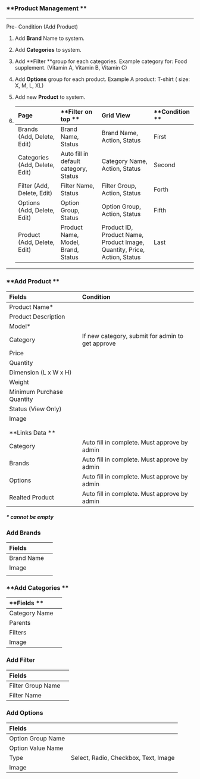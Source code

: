 ### **Product Management **

---

Pre- Condition \(Add Product\)

1. Add **Brand** Name to system. 
2. Add **Categories** to system. 
3. Add **Filter **group for each categories.  Example category for: Food supplement. \(Vitamin A, Vitamin B, Vitamin C\)
4. Add **Options** group for each product. Example A product: T-shirt \( size: X, M, L, XL\)
5. Add new **Product** to system.

6. | **Page** | **Filter on top ** | **Grid View** | **Condition ** |
   | :--- | :--- | :--- | :--- |
   | Brands                                 \(Add, Delete, Edit\) | Brand Name, Status | Brand Name, Action,          Status | First |
   | Categories                          \(Add, Delete, Edit\) | Auto fill in default               category, Status | Category Name, Action,       Status | Second |
   | Filter \(Add, Delete, Edit\) | Filter Name, Status | Filter Group, Action, Status | Forth |
   | Options \(Add, Delete, Edit\) | Option Group, Status | Option Group, Action,           Status | Fifth |
   | Product \(Add, Delete, Edit\) | Product Name, Model,        Brand, Status | Product ID, Product Name,  Product Image, Quantity, Price, Action, Status | Last |

---

### **Add Product **

| **Fields** | **Condition** |
| :--- | :--- |
| Product Name\* |  |
| Product Description |  |
| Model\* |  |
| Category | If new category, submit for admin to get approve |
| Price |  |
| Quantity |  |
| Dimension \(L x W x H\) |  |
| Weight |  |
| Minimum Purchase Quantity |  |
| Status \(View Only\) |  |
| Image  |  |
|  |  |
|  |  |
| **Links Data ** |  |
| Category | Auto fill in complete. Must approve by admin |
| Brands | Auto fill in complete. Must approve by admin |
| Options | Auto fill in complete. Must approve by admin |
| Realted Product | Auto fill in complete. Must approve by admin |

##### \* cannot be empty

### Add Brands

| Fields  |  |
| :--- | :--- |
| Brand Name  |  |
| Image  |  |
|  |  |

### **Add Categories **

| **Fields ** |  |
| :--- | :--- |
| Category Name |  |
| Parents |  |
| Filters |  |
| Image |  |

### **Add Filter**

| **Fields** |  |
| :--- | :--- |
| Filter Group Name |  |
| Filter Name |  |

### **Add Options**

| **FIelds** |  |
| :--- | :--- |
| Option Group Name  |  |
| Option Value Name |  |
| Type | Select, Radio, Checkbox, Text, Image |
| Image |  |



